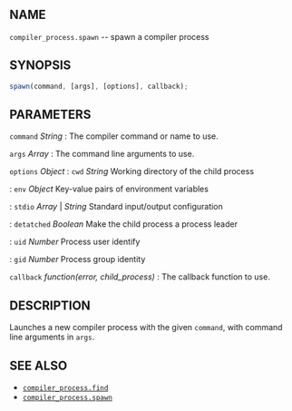 ## NAME
`compiler_process.spawn` -- spawn a compiler process

## SYNOPSIS
```js
spawn(command, [args], [options], callback);
```

## PARAMETERS
`command` *String*
:   The compiler command or name to use.

`args` *Array*
:   The command line arguments to use.

`options` *Object*
:   `cwd` *String*
    Working directory of the child process

:   `env` *Object*
    Key-value pairs of environment variables

:   `stdio` *Array* | *String*
    Standard input/output configuration

:   `detatched` *Boolean*
    Make the child process a process leader

:   `uid` *Number*
    Process user identify

:   `gid` *Number*
    Process group identity

`callback` *function(error, child_process)*
:   The callback function to use.

## DESCRIPTION

Launches a new compiler process with the given `command`, with command line arguments in `args`.

## SEE ALSO

- [`compiler_process.find`](compiler_process.find.3.md)
- [`compiler_process.spawn`](compiler_process.spawn.3.md)
